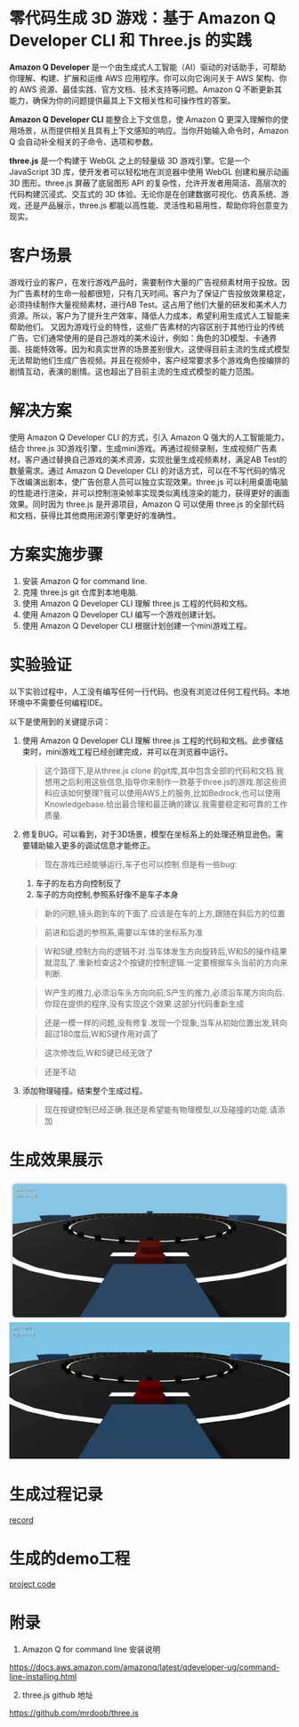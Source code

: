 # 零代码生成 3D 游戏：基于 Amazon Q Developer CLI 和 Three.js 的实践

**Amazon Q Developer** 是一个由生成式人工智能（AI）驱动的对话助手，可帮助你理解、构建、扩展和运维 AWS 应用程序。你可以向它询问关于 AWS 架构、你的 AWS 资源、最佳实践、官方文档、技术支持等问题。Amazon Q 不断更新其能力，确保为你的问题提供最具上下文相关性和可操作性的答案。

**Amazon Q Developer CLI** 能整合上下文信息，使 Amazon Q 更深入理解你的使用场景，从而提供相关且具有上下文感知的响应。当你开始输入命令时，Amazon Q 会自动补全相关的子命令、选项和参数。

**three.js** 是一个构建于 WebGL 之上的轻量级 3D 游戏引擎。它是一个 JavaScript 3D 库，使开发者可以轻松地在浏览器中使用 WebGL 创建和展示动画 3D 图形。three.js 屏蔽了底层图形 API 的复杂性，允许开发者用简洁、高层次的代码构建沉浸式、交互式的 3D 体验。无论你是在创建数据可视化、仿真系统、游戏，还是产品展示，three.js 都能以高性能、灵活性和易用性，帮助你将创意变为现实。


# 客户场景
游戏行业的客户，在发行游戏产品时，需要制作大量的广告视频素材用于投放。因为广告素材的生命一般都很短，只有几天时间。客户为了保证广告投放效果稳定，必须持续制作大量视频素材，进行AB Test。这占用了他们大量的研发和美术人力资源。所以，客户为了提升生产效率，降低人力成本，希望利用生成式人工智能来帮助他们。
又因为游戏行业的特性，这些广告素材的内容区别于其他行业的传统广告。它们通常使用的是自己游戏的美术设计，例如：角色的3D模型、卡通界面、技能特效等。因为和真实世界的场景差别很大，这使得目前主流的生成式模型无法帮助他们生成广告视频。并且在视频中，客户经常要求多个游戏角色按编排的剧情互动，表演的剧情。这也超出了目前主流的生成式模型的能力范围。

# 解决方案
使用 Amazon Q Developer CLI 的方式，引入 Amazon Q 强大的人工智能能力，结合 three.js 3D游戏引擎，生成mini游戏。再通过视频录制，生成视频广告素材。客户通过替换自己游戏的美术资源，实现批量生成视频素材，满足AB Test的数量需求。通过 Amazon Q Developer CLI 的对话方式，可以在不写代码的情况下改编演出剧本，使广告创意人员可以独立实现效果。three.js 可以利用桌面电脑的性能进行渲染，并可以控制渲染帧率实现类似离线渲染的能力，获得更好的画面效果。同时因为 three.js 是开源项目，Amazon Q 可以使用 three.js 的全部代码和文档，获得比其他商用闭源引擎更好的准确性。

# 方案实施步骤
1. 安装 Amazon Q for command line.
2. 克隆 three.js git 仓库到本地电脑.
3. 使用 Amazon Q Developer CLI 理解 three.js 工程的代码和文档。
4. 使用 Amazon Q Developer CLI 编写一个游戏创建计划。
5. 使用 Amazon Q Developer CLI 根据计划创建一个mini游戏工程。

# 实验验证
以下实验过程中，人工没有编写任何一行代码。也没有浏览过任何工程代码。本地环境中不需要任何编程IDE。

以下是使用到的关键提示词：

1. 使用 Amazon Q Developer CLI 理解 three.js 工程的代码和文档。此步骤结束时，mini游戏工程已经创建完成，并可以在浏览器中运行。
    > 这个路径下,是从three.js clone 的git库,其中包含全部的代码和文档.我想用之后利用这些信息,指导你来制作一款基于three.js的游戏.那这些资料应该如何整理?我可以使用AWS上的服务,比如Bedrock,也可以使用Knowledgebase.给出最合理和最正确的建议.我需要稳定和可靠的工作质量.

1. 修复BUG。可以看到，对于3D场景，模型在坐标系上的处理还稍显逊色。需要辅助输入更多的调试信息才能修正。
    > 现在游戏已经能够运行,车子也可以控制.但是有一些bug:
    1. 车子的左右方向控制反了
    2. 车子的方向控制,参照系好像不是车子本身

    > 新的问题,镜头跑到车的下面了.应该是在车的上方,跟随在斜后方的位置

    > 前进和后退的参照系,需要以车体的坐标系为准

    > W和S键,控制方向的逻辑不对.当车体发生方向旋转后,W和S的操作结果就混乱了.重新检查这2个按键的控制逻辑.一定要根据车头当前的方向来判断.

    > W产生的推力,必须沿车头方向向前;S产生的推力,必须沿车尾方向向后.你现在提供的程序,没有实现这个效果.这部分代码重新生成

    > 还是一模一样的问题,没有修复.发现一个现象,当车从初始位置出发,转向超过180度后,W和S键作用对调了

    > 这次修改后,W和S键已经无效了

    > 还是不动

3. 添加物理碰撞。结束整个生成过程。
    > 现在按键控制已经正确.我还是希望能有物理模型,以及碰撞的功能.请添加


# 生成效果展示
![alt text](./doc_assets/image.png)
![alt text](./doc_assets/demo.gif)


# 生成过程记录
[record](./amazon-q-cli-record.md)


# 生成的demo工程
[project code](./three-js-demo/)

# 附录

1. Amazon Q for command line 安装说明

https://docs.aws.amazon.com/amazonq/latest/qdeveloper-ug/command-line-installing.html

2. three.js github 地址

https://github.com/mrdoob/three.js
